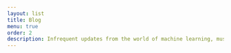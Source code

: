 ```yaml
---
layout: list
title: Blog
menu: true
order: 2
description: Infrequent updates from the world of machine learning, music, and more.
---
```

